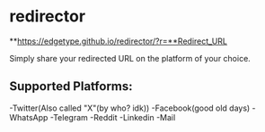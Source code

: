 # redirector

**https://edgetype.github.io/redirector/?r=**Redirect_URL

Simply share your redirected URL on the platform of your choice.

## Supported Platforms:
-Twitter(Also called "X"(by who? idk))
-Facebook(good old days)
-WhatsApp
-Telegram
-Reddit
-Linkedin
-Mail
